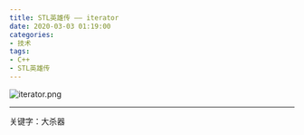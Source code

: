 ```yaml
---
title: STL英雄传 —— iterator
date: 2020-03-03 01:19:00
categories: 
- 技术
tags:
- C++
- STL英雄传
---
```


![iterator.png](https://i.loli.net/2020/03/03/vBeW8i9rfVCRaoU.png)

<!-- more -->

------

关键字：大杀器